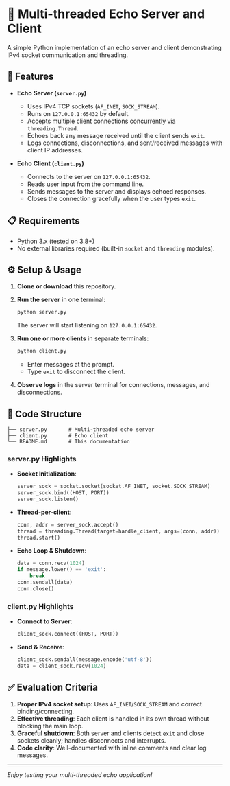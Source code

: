 # 📡 Multi-threaded Echo Server and Client

A simple Python implementation of an echo server and client demonstrating IPv4 socket communication and threading.

## 🚀 Features

* **Echo Server (`server.py`)**

  * Uses IPv4 TCP sockets (`AF_INET`, `SOCK_STREAM`).
  * Runs on `127.0.0.1:65432` by default.
  * Accepts multiple client connections concurrently via `threading.Thread`.
  * Echoes back any message received until the client sends `exit`.
  * Logs connections, disconnections, and sent/received messages with client IP addresses.

* **Echo Client (`client.py`)**

  * Connects to the server on `127.0.0.1:65432`.
  * Reads user input from the command line.
  * Sends messages to the server and displays echoed responses.
  * Closes the connection gracefully when the user types `exit`.

## 📋 Requirements

* Python 3.x (tested on 3.8+)
* No external libraries required (built-in `socket` and `threading` modules).

## ⚙️ Setup & Usage

1. **Clone or download** this repository.

2. **Run the server** in one terminal:

   ```bash
   python server.py
   ```

   The server will start listening on `127.0.0.1:65432`.

3. **Run one or more clients** in separate terminals:

   ```bash
   python client.py
   ```

   * Enter messages at the prompt.
   * Type `exit` to disconnect the client.

4. **Observe logs** in the server terminal for connections, messages, and disconnections.

## 📝 Code Structure

```
├── server.py       # Multi-threaded echo server
├── client.py       # Echo client
└── README.md       # This documentation
```

### server.py Highlights

* **Socket Initialization**:

  ```python
  server_sock = socket.socket(socket.AF_INET, socket.SOCK_STREAM)
  server_sock.bind((HOST, PORT))
  server_sock.listen()
  ```
* **Thread-per-client**:

  ```python
  conn, addr = server_sock.accept()
  thread = threading.Thread(target=handle_client, args=(conn, addr))
  thread.start()
  ```
* **Echo Loop & Shutdown**:

  ```python
  data = conn.recv(1024)
  if message.lower() == 'exit':
      break
  conn.sendall(data)
  conn.close()
  ```

### client.py Highlights

* **Connect to Server**:

  ```python
  client_sock.connect((HOST, PORT))
  ```
* **Send & Receive**:

  ```python
  client_sock.sendall(message.encode('utf-8'))
  data = client_sock.recv(1024)
  ```

## ✅ Evaluation Criteria

1. **Proper IPv4 socket setup**: Uses `AF_INET`/`SOCK_STREAM` and correct binding/connecting.
2. **Effective threading**: Each client is handled in its own thread without blocking the main loop.
3. **Graceful shutdown**: Both server and clients detect `exit` and close sockets cleanly; handles disconnects and interrupts.
4. **Code clarity**: Well-documented with inline comments and clear log messages.

---

*Enjoy testing your multi-threaded echo application!*
